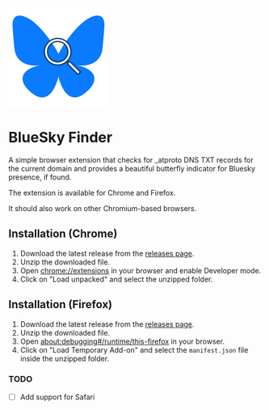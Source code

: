 ![Logo](./icons/logo.svg)

# BlueSky Finder

A simple browser extension that checks for \_atproto DNS TXT records for the current domain and provides a beautiful butterfly indicator for Bluesky presence, if found.

The extension is available for Chrome and Firefox.

It should also work on other Chromium-based browsers.

## Installation (Chrome)

1. Download the latest release from the [releases page](https://github.com/MBM1607/bluesky-finder/releases/latest).
2. Unzip the downloaded file.
3. Open [chrome://extensions](chrome://extensions) in your browser and enable Developer mode.
4. Click on "Load unpacked" and select the unzipped folder.

## Installation (Firefox)

1. Download the latest release from the [releases page](https://github.com/MBM1607/bluesky-finder/releases/latest).
2. Unzip the downloaded file.
3. Open [about:debugging#/runtime/this-firefox](about:debugging#/runtime/this-firefox) in your browser.
4. Click on "Load Temporary Add-on" and select the `manifest.json` file inside the unzipped folder.

### TODO

- [ ] Add support for Safari
